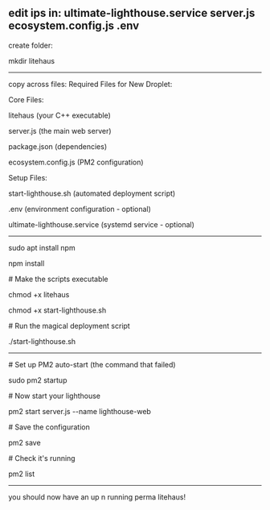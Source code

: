 edit ips in:
ultimate-lighthouse.service
server.js
ecosystem.config.js
.env
--------


create folder:

mkdir litehaus



-------



copy across files:
Required Files for New Droplet:

Core Files:



litehaus (your C++ executable)

server.js (the main web server)

package.json (dependencies)

ecosystem.config.js (PM2 configuration)



Setup Files:



start-lighthouse.sh (automated deployment script)

.env (environment configuration - optional)

ultimate-lighthouse.service (systemd service - optional)



--------



sudo apt install npm



npm install



\# Make the scripts executable

chmod +x litehaus

chmod +x start-lighthouse.sh



\# Run the magical deployment script

./start-lighthouse.sh



-------



\# Set up PM2 auto-start (the command that failed)

sudo pm2 startup



\# Now start your lighthouse

pm2 start server.js --name lighthouse-web



\# Save the configuration

pm2 save



\# Check it's running

pm2 list



-------



you should now have an up n running perma litehaus!

